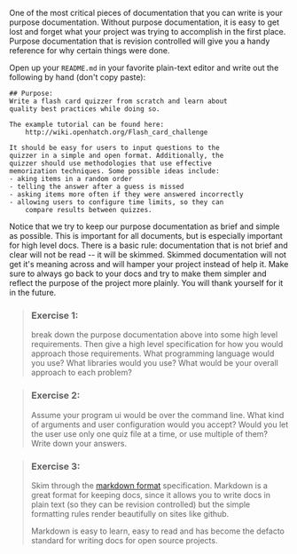 One of the most critical pieces of documentation that you can write is
your purpose documentation. Without purpose documentation, it is easy
to get lost and forget what your project was trying to accomplish in the first
place. Purpose documentation that is revision controlled will give you a handy
reference for why certain things were done.

Open up your `README.md` in your favorite plain-text editor and write
out the following by hand (don't copy paste):

```
## Purpose:
Write a flash card quizzer from scratch and learn about
quality best practices while doing so.

The example tutorial can be found here:
    http://wiki.openhatch.org/Flash_card_challenge

It should be easy for users to input questions to the
quizzer in a simple and open format. Additionally, the
quizzer should use methodologies that use effective
memorization techniques. Some possible ideas include:
- aking items in a random order
- telling the answer after a guess is missed
- asking items more often if they were answered incorrectly
- allowing users to configure time limits, so they can
    compare results between quizzes.
```

Notice that we try to keep our purpose documentation as brief and simple
as possible. This is important for all documents, but is especially important
for high level docs. There is a basic rule: documentation that is not brief
and clear will not be read -- it will be skimmed. Skimmed documentation will
not get it's meaning across and will hamper your project instead of help it.
Make sure to always go back to your docs and try to make
them simpler and reflect the purpose of the project more plainly. You will
thank yourself for it in the future.

> ### Exercise 1:
> break down the purpose documentation above into some high level
> requirements. Then give a high level specification for how you
> would approach those requirements. What programming language would you use?
> What libraries would you use? What would be your overall approach to
> each problem?

> ### Exercise 2:
> Assume your program ui would be over the command line. What kind of arguments
> and user configuration would you accept? Would you let the user use only
> one quiz file at a time, or use multiple of them? Write down your answers.

> ### Exercise 3:
> Skim through the [markdown format][1] specification. Markdown is a great
> format for keeping docs, since it allows you to write docs in plain text
> (so they can be revision controlled) but the simple formatting rules
> render beautifully on sites like github.
>
> Markdown is easy to learn, easy to read and has become the defacto standard
> for writing docs for open source projects.

[1]: https://gitbookio.gitbooks.io/markdown/content/
